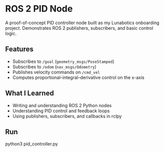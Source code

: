 # ROS 2 PID Node
A proof-of-concept PID controller node built as my Lunabotics onboarding project.
Demonstrates ROS 2 publishers, subscribers, and basic control logic.

## Features
- Subscribes to `/goal` (`geometry_msgs/PoseStamped`)
- Subscribes to `/odom` (`nav_msgs/Odometry`)
- Publishes velocity commands on `/cmd_vel`
- Computes proportional–integral–derivative control on the x-axis

## What I Learned
- Writing and understanding ROS 2 Python nodes
- Understanding PID control and feedback loops
- Using publishers, subscribers, and callbacks in rclpy

## Run
python3 pid_controller.py
